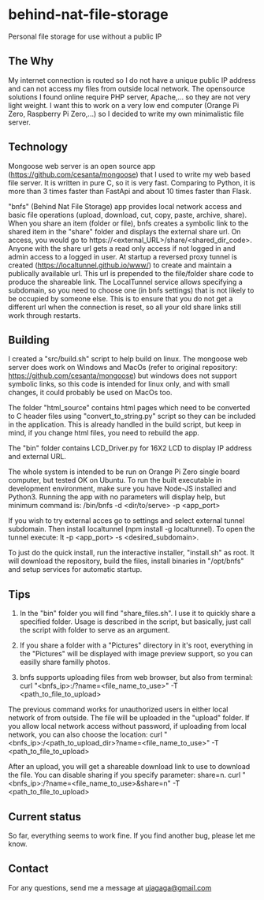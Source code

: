 # behind-nat-file-storage
Personal file storage for use without a public IP

## The Why
My internet connection is routed so I do not have a unique public IP address and can not access my files from outside local network. The opensource solutions I found online require PHP server, Apache,... so they are not very light weight. I want this to work on a very low end computer (Orange Pi Zero, Raspberry Pi Zero,...) so I decided to write my own minimalistic file server.

## Technology
Mongoose web server is an open source app (https://github.com/cesanta/mongoose) that I used to write my web based file server. It is written in pure C, so it is very fast. Comparing to Python, it is more than 3 times faster than FastApi and about 10 times faster than Flask. 

"bnfs" (Behind Nat File Storage) app provides local network access and basic file operations (upload, download, cut, copy, paste, archive, share). When you share an item (folder or file), bnfs creates a symbolic link to the shared item in the "share" folder and displays the external share url. On access, you would go to https://<external_URL>/share/<shared_dir_code>. Anyone with the share url gets a read only access if not logged in and admin access to a logged in user.
At startup a reversed proxy tunnel is created (https://localtunnel.github.io/www/) to create and maintain a publically available url. This url is prepended to the file/folder share code to produce the shareable link. The LocalTunnel service allows specifying a subdomain, so you need to choose one (in bnfs settings) that is not likely to be occupied by someone else. This is to ensure that you do not get a different url when the connection is reset, so all your old share links still work through restarts.

## Building
I created a "src/build.sh" script to help build on linux. The mongoose web server does work on Windows and MacOs (refer to original repository: https://github.com/cesanta/mongoose) but windows does not support symbolic links, so this code is intended for linux only, and with small changes, it could probably be used on MacOs too.

The folder "html_source" contains html pages which need to be converted to C header files using "convert_to_string.py" script so they can be included in the application. This is already handled in the build script, but keep in mind, if you change html files, you need to rebuild the app. 

The "bin" folder contains LCD_Driver.py for 16X2 LCD to display IP address and external URL.

The whole system is intended to be run on Orange Pi Zero single board computer, but tested OK on Ubuntu. 
To run the built executable in development environment, make sure you have Node-JS installed and Python3. 
Running the app with no parameters will display help, but minimum command is: /bin/bnfs -d <dir/to/serve> -p <app_port>

If you wish to try external acces go to settings and select external tunnel subdomain.
Then install localtunnel (npm install -g localtunnel). To open the tunnel execute: lt -p <app_port> -s <desired_subdomain>.

To just do the quick install, run the interactive installer, "install.sh" as root. It will download the repository, build the files, install binaries in "/opt/bnfs" and setup services for automatic startup.

## Tips
1. In the "bin" folder you will find "share_files.sh". I use it to quickly share a specified folder. Usage is described in the script, but basically, just call the script with folder to serve as an argument.

2. If you share a folder with a "Pictures" directory in it's root, everything in the "Pictures" will be displayed with image preview support, so you can easilly share familly photos.

3. bnfs supports uploading files from web browser, but also from terminal:
curl "<bnfs_ip>:<port>/?name=<file_name_to_use>" -T <path_to_file_to_upload>

The previous command works for unauthorized users in either local network of from outside. The file will be uploaded in the "upload" folder. If you allow local network access without password, if uploading from local network, you can also choose the location:
curl "<bnfs_ip>:<port>/<path_to_upload_dir>?name=<file_name_to_use>" -T <path_to_file_to_upload>

After an upload, you will get a shareable download link to use to download the file. You can disable sharing if you specify parameter: share=n.
curl "<bnfs_ip>:<port>/?name=<file_name_to_use>&share=n" -T <path_to_file_to_upload>

## Current status
So far, everything seems to work fine. 
If you find another bug, please let me know.

## Contact
For any questions, send me a message at ujagaga@gmail.com

